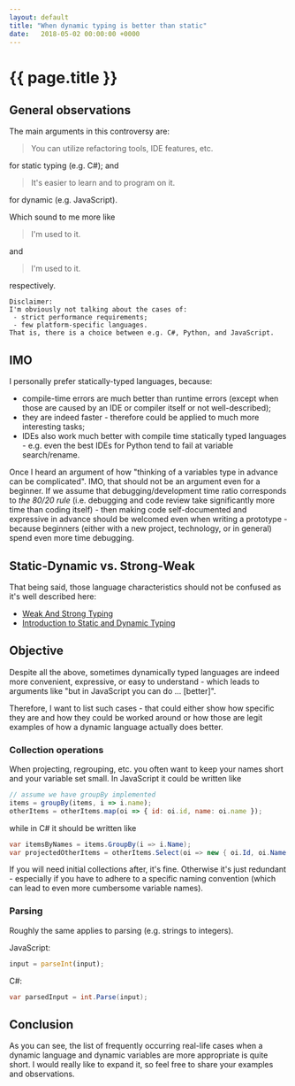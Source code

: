 ```yaml
---
layout: default
title: "When dynamic typing is better than static"
date:   2018-05-02 00:00:00 +0000
---
```


# {{ page.title }}

## General observations

The main arguments in this controversy are:
> You can utilize refactoring tools, IDE features, etc.

for static typing (e.g. C#); and
> It's easier to learn and to program on it.

for dynamic (e.g. JavaScript).

Which sound to me more like
> I'm used to it.

and
> I'm used to it.

respectively.

```
Disclaimer:
I'm obviously not talking about the cases of:
 - strict performance requirements;
 - few platform-specific languages.
That is, there is a choice between e.g. C#, Python, and JavaScript.
```

## IMO

I personally prefer statically-typed languages, because:
* compile-time errors are much better than runtime errors
  (except when those are caused by an IDE or compiler itself or not well-described);
* they are indeed faster - therefore could be applied to much more interesting tasks;
* IDEs also work much better with compile time statically typed languages -
  e.g. even the best IDEs for Python tend to fail at variable search/rename.

Once I heard an argument of how "thinking of a variables type in advance can be complicated".
IMO, that should not be an argument even for a beginner.
If we assume that debugging/development time ratio corresponds to _the 80/20 rule_
(i.e. debugging and code review take significantly more time than coding itself) -
then making code self-documented and expressive in advance should be welcomed even when writing a prototype -
because beginners (either with a new project, technology, or in general) spend even more time debugging.

## Static-Dynamic vs. Strong-Weak

That being said, those language characteristics should not be confused as it's well described here:
* [Weak And Strong Typing](http://wiki.c2.com/?WeakAndStrongTyping)
* [Introduction to Static and Dynamic Typing](https://www.sitepoint.com/typing-versus-dynamic-typing/)

## Objective

Despite all the above, sometimes dynamically typed languages are indeed more convenient, expressive, or easy to understand -
which leads to arguments like "but in JavaScript you can do ... [better]".

Therefore, I want to list such cases - that could either show how specific they are
and how they could be worked around or how those are legit examples of how a dynamic language actually does better.

### Collection operations

When projecting, regrouping, etc. you often want to keep your names short and your variable set small.
In JavaScript it could be written like
```js
// assume we have groupBy implemented
items = groupBy(items, i => i.name);
otherItems = otherItems.map(oi => { id: oi.id, name: oi.name });
```
while in C# it should be written like
```csharp
var itemsByNames = items.GroupBy(i => i.Name);
var projectedOtherItems = otherItems.Select(oi => new { oi.Id, oi.Name });
```

If you will need initial collections after, it's fine. Otherwise it's just redundant -
especially if you have to adhere to a specific naming convention (which can lead to even more cumbersome variable names).

### Parsing

Roughly the same applies to parsing (e.g. strings to integers).

JavaScript:
```js
input = parseInt(input);
```
C#:
```csharp
var parsedInput = int.Parse(input);
```

## Conclusion

As you can see, the list of frequently occurring real-life cases when a dynamic language
and dynamic variables are more appropriate is quite short. I would really like to expand it,
so feel free to share your examples and observations.
